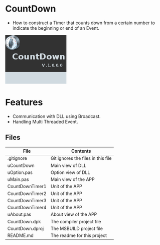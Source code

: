 # CountDown
- How to construct a Timer that counts down from a certain number to indicate the beginning or end of an Event.

![](CountDown.png) 

 

# Features  
- Communication with DLL using Broadcast.
- Handling Multi Threaded Event.








## Files

| File | Contents | 
| --- | --- |
| .gitignore | Git ignores the files in this file |
|uCountDown|  Main view of DLL|
| uOption.pas | Option view of DLL |
| uMain.pas | Main view of the APP |
|CountDownTimer1| Unit of the APP |
|CountDownTimer2| Unit of the APP |
|CountDownTimer3| Unit of the APP |
|CountDownTimer4| Unit of the APP |
| uAbout.pas | About view of the APP |
| CountDown.dpk | The compiler project file |
| CountDown.dproj | The MSBUILD project file |
| README.md | The readme for this project |
